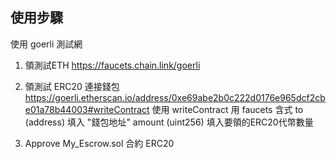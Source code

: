 ## 使用步驟
使用 goerli 測試網
1. 領測試ETH 
https://faucets.chain.link/goerli
2. 領測試 ERC20
連接錢包
https://goerli.etherscan.io/address/0xe69abe2b0c222d0176e965dcf2cbe01a78b44003#writeContract
使用 writeContract 用 faucets 含式 
to (address) 填入 "錢包地址"
amount (uint256) 填入要領的ERC20代幣數量

3. Approve My_Escrow.sol 合約 ERC20